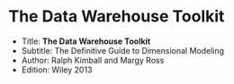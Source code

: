 # The Data Warehouse Toolkit

- Title: **The Data Warehouse Toolkit**
- Subtitle: The Definitive Guide to Dimensional Modeling
- Author: Ralph Kimball and Margy Ross
- Edition: Wiley 2013